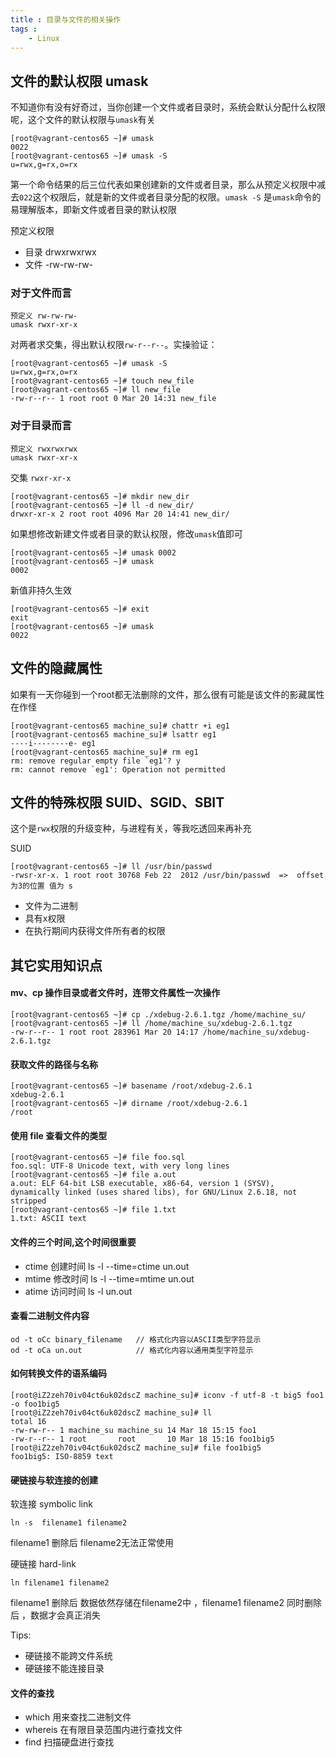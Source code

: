 ```yaml
---
title : 目录与文件的相关操作
tags : 
	- Linux
---
```

	
## 文件的默认权限 umask

不知道你有没有好奇过，当你创建一个文件或者目录时，系统会默认分配什么权限呢，这个文件的默认权限与`umask`有关

	[root@vagrant-centos65 ~]# umask 
	0022
	[root@vagrant-centos65 ~]# umask -S
	u=rwx,g=rx,o=rx

第一个命令结果的后三位代表如果创建新的文件或者目录，那么从预定义权限中减去`022`这个权限后，就是新的文件或者目录分配的权限。`umask -S` 是`umask`命令的易理解版本，即新文件或者目录的默认权限

预定义权限

- 目录 drwxrwxrwx
- 文件 -rw-rw-rw-

### 对于文件而言 

	预定义 rw-rw-rw-
	umask rwxr-xr-x
	 
对两者求交集，得出默认权限`rw-r--r--`。实操验证： 
	
	[root@vagrant-centos65 ~]# umask -S
	u=rwx,g=rx,o=rx
	[root@vagrant-centos65 ~]# touch new_file
	[root@vagrant-centos65 ~]# ll new_file 
	-rw-r--r-- 1 root root 0 Mar 20 14:31 new_file

### 对于目录而言
	
	预定义 rwxrwxrwx
	umask rwxr-xr-x
交集 `rwxr-xr-x`	 

	[root@vagrant-centos65 ~]# mkdir new_dir
	[root@vagrant-centos65 ~]# ll -d new_dir/
	drwxr-xr-x 2 root root 4096 Mar 20 14:41 new_dir/

如果想修改新建文件或者目录的默认权限，修改`umask`值即可

	[root@vagrant-centos65 ~]# umask 0002
	[root@vagrant-centos65 ~]# umask
	0002

新值非持久生效

	[root@vagrant-centos65 ~]# exit
	exit
	[root@vagrant-centos65 ~]# umask
	0022

## 文件的隐藏属性

如果有一天你碰到一个root都无法删除的文件，那么很有可能是该文件的影藏属性在作怪

	[root@vagrant-centos65 machine_su]# chattr +i eg1
	[root@vagrant-centos65 machine_su]# lsattr eg1 
	----i--------e- eg1
	[root@vagrant-centos65 machine_su]# rm eg1 
	rm: remove regular empty file `eg1'? y
	rm: cannot remove `eg1': Operation not permitted

## 文件的特殊权限 SUID、SGID、SBIT

这个是`rwx`权限的升级变种，与进程有关，等我吃透回来再补充

SUID

	[root@vagrant-centos65 ~]# ll /usr/bin/passwd 
	-rwsr-xr-x. 1 root root 30768 Feb 22  2012 /usr/bin/passwd  =>  offset 为3的位置 值为 s 

- 文件为二进制
-   具有x权限
-  在执行期间内获得文件所有者的权限

## 其它实用知识点

#### mv、cp 操作目录或者文件时，连带文件属性一次操作

	[root@vagrant-centos65 ~]# cp ./xdebug-2.6.1.tgz /home/machine_su/
	[root@vagrant-centos65 ~]# ll /home/machine_su/xdebug-2.6.1.tgz 
	-rw-r--r-- 1 root root 283961 Mar 20 14:17 /home/machine_su/xdebug-2.6.1.tgz	

#### 获取文件的路径与名称

	[root@vagrant-centos65 ~]# basename /root/xdebug-2.6.1
	xdebug-2.6.1
	[root@vagrant-centos65 ~]# dirname /root/xdebug-2.6.1
	/root

#### 使用 file 查看文件的类型

	[root@vagrant-centos65 ~]# file foo.sql 
	foo.sql: UTF-8 Unicode text, with very long lines
	[root@vagrant-centos65 ~]# file a.out 
	a.out: ELF 64-bit LSB executable, x86-64, version 1 (SYSV), dynamically linked (uses shared libs), for GNU/Linux 2.6.18, not stripped
	[root@vagrant-centos65 ~]# file 1.txt 
	1.txt: ASCII text

#### 文件的三个时间,这个时间很重要

- ctime  创建时间 ls -l --time=ctime un.out
- mtime  修改时间 ls -l --time=mtime un.out
- atime  访问时间 ls -l un.out

#### 查看二进制文件内容

	od -t oCc binary_filename   // 格式化内容以ASCII类型字符显示
 	od -t oCa un.out            // 格式化内容以通用类型字符显示
	 
#### 如何转换文件的语系编码

	[root@iZ2zeh70iv04ct6uk02dscZ machine_su]# iconv -f utf-8 -t big5 foo1 -o foo1big5
	[root@iZ2zeh70iv04ct6uk02dscZ machine_su]# ll
	total 16
	-rw-rw-r-- 1 machine_su machine_su 14 Mar 18 15:15 foo1
	-rw-r--r-- 1 root       root       10 Mar 18 15:16 foo1big5
	[root@iZ2zeh70iv04ct6uk02dscZ machine_su]# file foo1big5 
	foo1big5: ISO-8859 text
	
#### 硬链接与软连接的创建

软连接 symbolic link
   
	ln -s  filename1 filename2

filename1 删除后 filename2无法正常使用

硬链接 hard-link

	ln filename1 filename2
  
filename1 删除后 数据依然存储在filename2中 ，filename1  filename2 同时删除后 ，数据才会真正消失

Tips:

- 硬链接不能跨文件系统
- 硬链接不能连接目录

#### 文件的查找

- which   用来查找二进制文件
- whereis 在有限目录范围内进行查找文件
- find    扫描硬盘进行查找
